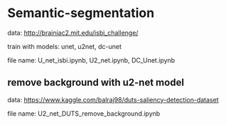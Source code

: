 # Semantic-segmentation
data: http://brainiac2.mit.edu/isbi_challenge/

train with models: unet, u2net, dc-unet

file name: U_net_isbi.ipynb, U2_net.ipynb, DC_Unet.ipynb

## remove background with u2-net model
data: https://www.kaggle.com/balraj98/duts-saliency-detection-dataset

file name: U2_net_DUTS_remove_background.ipynb
